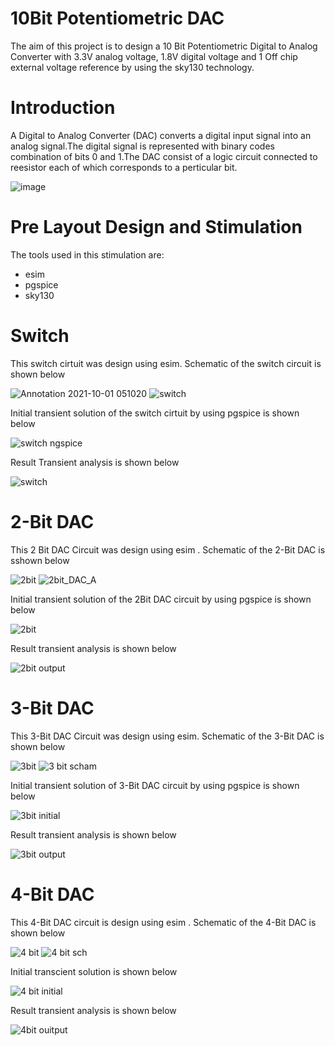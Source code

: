 # 10Bit Potentiometric DAC
The aim of this project is to design a 10 Bit Potentiometric Digital to Analog Converter with 3.3V analog voltage, 1.8V digital voltage and 1 Off chip external voltage reference by using the sky130 technology.
# Introduction
A Digital to Analog Converter (DAC) converts a digital input signal into an analog signal.The digital signal is represented with binary codes combination of bits 0 and 1.The DAC consist of a logic circuit connected to reesistor  each of which corresponds to a perticular bit.




![image](https://user-images.githubusercontent.com/91695207/135533686-c5abc1ed-ee8c-4bd8-aaae-a071743164d3.png)










# Pre Layout Design and Stimulation
The tools used in this stimulation are:
- esim
- pgspice
- sky130
      
# Switch
This switch cirtuit was design using esim. Schematic of the switch circuit is shown below

![Annotation 2021-10-01 051020](https://user-images.githubusercontent.com/91695207/135614528-86804e4e-246a-4323-aa27-5d8ddaf5a52b.png)
![switch](https://user-images.githubusercontent.com/91695207/135524504-b4756f01-8489-4ce8-a2c8-2a7b96b5e1fc.png)

Initial transient solution of the switch cirtuit by using pgspice is shown below

![switch ngspice](https://user-images.githubusercontent.com/91695207/135527470-a66a8e56-fdad-45a8-813e-41e30389ffe1.png)

Result Transient analysis is shown below

![switch](https://user-images.githubusercontent.com/91695207/135615926-bbc95419-a63b-407c-8b47-30ea61c58650.png)


# 2-Bit DAC
This 2 Bit DAC Circuit was design using esim .  Schematic of the 2-Bit DAC is sshown below

![2bit](https://user-images.githubusercontent.com/91695207/135616348-90096ddc-b37e-4f99-813e-12200c9383c8.png)
![2bit_DAC_A](https://user-images.githubusercontent.com/91695207/135530642-d72cdb4c-1b25-4428-a0bb-97ccf9ca67cb.png)


 Initial transient solution of the 2Bit DAC circuit by using pgspice is shown below
 
 ![2bit](https://user-images.githubusercontent.com/91695207/135531858-a65cd5e3-02c8-4fbf-9440-717465cea8bb.png)


Result transient analysis is shown below

![2bit output](https://user-images.githubusercontent.com/91695207/135616389-8782ba56-1b99-41f1-8155-1b447f0d04be.png)

# 3-Bit DAC
This 3-Bit DAC Circuit was design using esim. Schematic of the 3-Bit DAC is shown below


![3bit](https://user-images.githubusercontent.com/91695207/135644505-e2f6f8cb-257f-4e05-8dee-fe2832e0abdb.png)
![3 bit scham](https://user-images.githubusercontent.com/91695207/135644446-30dc559d-1747-42df-8d4c-d33f64d44dd2.png)

Initial transient solution of 3-Bit DAC circuit by using pgspice is shown below

![3bit initial](https://user-images.githubusercontent.com/91695207/135644833-b14c0a7c-06b0-4bc9-b50c-aabd3dc6103e.png)


Result transient analysis is shown below

![3bit output](https://user-images.githubusercontent.com/91695207/135646067-aa4461c0-0040-44d9-95ad-af4ffc31f763.png)

# 4-Bit DAC
This 4-Bit DAC circuit is design using esim . Schematic of the 4-Bit DAC is shown below


![4 bit](https://user-images.githubusercontent.com/91695207/135667714-7181f219-1a46-4440-8d93-806abb91f23a.png)
![4 bit sch](https://user-images.githubusercontent.com/91695207/135667691-8e5c43f6-4f10-49bb-8ecb-d759498c35f2.png)




Initial transcient solution is shown below


![4 bit initial](https://user-images.githubusercontent.com/91695207/135667655-00961884-832b-45ba-bf4d-4efc2d5336d7.png)





Result transient analysis is shown below

![4bit ouitput](https://user-images.githubusercontent.com/91695207/135667631-3e3e57be-fb87-47af-b94b-9abace972584.png)

